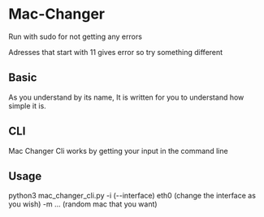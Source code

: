 # Mac-Changer

Run with sudo for not getting any errors


Adresses that start with 11 gives error so try something different


## Basic

As you understand by its name, It is written for you to understand how simple it is.

## CLI

Mac Changer Cli works by getting your input in the command line

## Usage

python3 mac_changer_cli.py -i (--interface) eth0 (change the interface as you wish) -m ... (random mac that you want)

